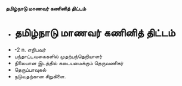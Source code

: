 **தமிழ்நாடு மாணவர் கணினித் திட்டம்**
- # தமிழ்நாடு மாணவர் கணினித் திட்டம்
- -2 n. எறிபவர்
- பந்தாட்டவகைகளில் முதற்பந்தெறியாளர்
- நிலையான இடத்தில் கடையமைக்கும் தெருவணிகர்
- தெருப்பாவுகல்
- நடுவதற்கான சிறுகிளை.

